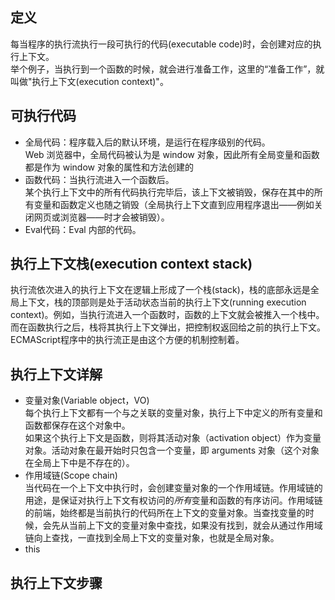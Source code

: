 ## 定义
每当程序的执行流执行一段可执行的代码(executable code)时，会创建对应的执行上下文。  
举个例子，当执行到一个函数的时候，就会进行准备工作，这里的“准备工作”，就叫做"执行上下文(execution context)"。
## 可执行代码
* 全局代码：程序载入后的默认环境，是运行在程序级别的代码。  
Web 浏览器中，全局代码被认为是 window 对象，因此所有全局变量和函数都是作为 window 对象的属性和方法创建的
* 函数代码：当执行流进入一个函数后。  
某个执行上下文中的所有代码执行完毕后，该上下文被销毁，保存在其中的所有变量和函数定义也随之销毁（全局执行上下文直到应用程序退出——例如关闭网页或浏览器——时才会被销毁）。
* Eval代码：Eval 内部的代码。
## 执行上下文栈(execution context stack)
执行流依次进入的执行上下文在逻辑上形成了一个栈(stack)，栈的底部永远是全局上下文，栈的顶部则是处于活动状态当前的执行上下文(running execution context)。例如，当执行流进入一个函数时，函数的上下文就会被推入一个栈中。而在函数执行之后，栈将其执行上下文弹出，把控制权返回给之前的执行上下文。ECMAScript程序中的执行流正是由这个方便的机制控制着。
## 执行上下文详解
* 变量对象(Variable object，VO)  
每个执行上下文都有一个与之关联的变量对象，执行上下中定义的所有变量和函数都保存在这个对象中。  
如果这个执行上下文是函数，则将其活动对象（activation object）作为变量对象。活动对象在最开始时只包含一个变量，即 arguments 对象（这个对象在全局上下中是不存在的）。
* 作用域链(Scope chain)  
当代码在一个上下文中执行时，会创建变量对象的一个作用域链。作用域链的用途，是保证对执行上下文有权访问的*所有*变量和函数的有序访问。作用域链的前端，始终都是当前执行的代码所在上下文的变量对象。当查找变量的时候，会先从当前上下文的变量对象中查找，如果没有找到，就会从通过作用域链向上查找，一直找到全局上下文的变量对象，也就是全局对象。
* this  
## 执行上下文步骤
